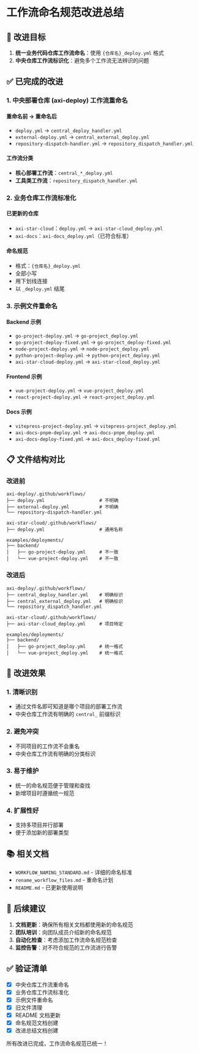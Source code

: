 # 工作流命名规范改进总结

## 🎯 改进目标

1. **统一业务代码仓库工作流命名**：使用 `{仓库名}_deploy.yml` 格式
2. **中央仓库工作流标识化**：避免多个工作流无法辨识的问题

## ✅ 已完成的改进

### 1. 中央部署仓库 (axi-deploy) 工作流重命名

#### 重命名前 → 重命名后
- `deploy.yml` → `central_deploy_handler.yml`
- `external-deploy.yml` → `central_external_deploy.yml`
- `repository-dispatch-handler.yml` → `repository_dispatch_handler.yml`

#### 工作流分类
- **核心部署工作流**：`central_*_deploy.yml`
- **工具类工作流**：`repository_dispatch_handler.yml`

### 2. 业务仓库工作流标准化

#### 已更新的仓库
- `axi-star-cloud`：`deploy.yml` → `axi-star-cloud_deploy.yml`
- `axi-docs`：`axi-docs_deploy.yml`（已符合标准）

#### 命名规范
- 格式：`{仓库名}_deploy.yml`
- 全部小写
- 用下划线连接
- 以 `_deploy.yml` 结尾

### 3. 示例文件重命名

#### Backend 示例
- `go-project-deploy.yml` → `go-project_deploy.yml`
- `go-project-deploy-fixed.yml` → `go-project_deploy-fixed.yml`
- `node-project-deploy.yml` → `node-project_deploy.yml`
- `python-project-deploy.yml` → `python-project_deploy.yml`
- `axi-star-cloud-deploy.yml` → `axi-star-cloud_deploy.yml`

#### Frontend 示例
- `vue-project-deploy.yml` → `vue-project_deploy.yml`
- `react-project-deploy.yml` → `react-project_deploy.yml`

#### Docs 示例
- `vitepress-project-deploy.yml` → `vitepress-project_deploy.yml`
- `axi-docs-pnpm-deploy.yml` → `axi-docs-pnpm_deploy.yml`
- `axi-docs-deploy-fixed.yml` → `axi-docs_deploy-fixed.yml`

## 📋 文件结构对比

### 改进前
```
axi-deploy/.github/workflows/
├── deploy.yml                    # 不明确
├── external-deploy.yml           # 不明确
└── repository-dispatch-handler.yml

axi-star-cloud/.github/workflows/
├── deploy.yml                    # 通用名称

examples/deployments/
├── backend/
│   ├── go-project-deploy.yml     # 不一致
│   └── vue-project-deploy.yml    # 不一致
```

### 改进后
```
axi-deploy/.github/workflows/
├── central_deploy_handler.yml    # 明确标识
├── central_external_deploy.yml   # 明确标识
└── repository_dispatch_handler.yml

axi-star-cloud/.github/workflows/
├── axi-star-cloud_deploy.yml     # 项目特定

examples/deployments/
├── backend/
│   ├── go-project_deploy.yml     # 统一格式
│   └── vue-project_deploy.yml    # 统一格式
```

## 🎉 改进效果

### 1. 清晰识别
- 通过文件名即可知道是哪个项目的部署工作流
- 中央仓库工作流有明确的 `central_` 前缀标识

### 2. 避免冲突
- 不同项目的工作流不会重名
- 中央仓库工作流有明确的分类标识

### 3. 易于维护
- 统一的命名规范便于管理和查找
- 新增项目时遵循统一规范

### 4. 扩展性好
- 支持多项目并行部署
- 便于添加新的部署类型

## 📚 相关文档

- `WORKFLOW_NAMING_STANDARD.md` - 详细的命名标准
- `rename_workflow_files.md` - 重命名计划
- `README.md` - 已更新使用说明

## 🔄 后续建议

1. **文档更新**：确保所有相关文档都使用新的命名规范
2. **团队培训**：向团队成员介绍新的命名规范
3. **自动化检查**：考虑添加工作流命名规范检查
4. **监控告警**：对不符合规范的工作流进行告警

## ✅ 验证清单

- [x] 中央仓库工作流重命名
- [x] 业务仓库工作流标准化
- [x] 示例文件重命名
- [x] 旧文件清理
- [x] README 文档更新
- [x] 命名规范文档创建
- [x] 改进总结文档创建

所有改进已完成，工作流命名规范已统一！ 